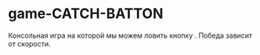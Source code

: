 # game-CATCH-BATTON
Консольная игра на которой мы можем ловить кнопку . Победа зависит от скорости.
